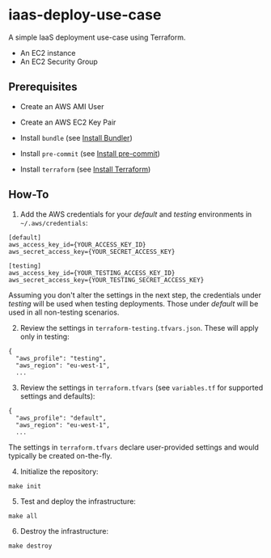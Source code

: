 # iaas-deploy-use-case

A simple IaaS deployment use-case using Terraform.

- An EC2 instance
- An EC2 Security Group

## Prerequisites

- Create an AWS AMI User
- Create an AWS EC2 Key Pair

- Install `bundle` (see [Install Bundler](http://bundler.io/))
- Install `pre-commit` (see [Install pre-commit](https://pre-commit.com/#install))
- Install `terraform` (see [Install Terraform](https://www.terraform.io/intro/getting-started/install.html))

## How-To

1. Add the AWS credentials for your *default* and *testing* environments in `~/.aws/credentials`:

```
[default]
aws_access_key_id={YOUR_ACCESS_KEY_ID}
aws_secret_access_key={YOUR_SECRET_ACCESS_KEY}

[testing]
aws_access_key_id={YOUR_TESTING_ACCESS_KEY_ID}
aws_secret_access_key={YOUR_TESTING_SECRET_ACCESS_KEY}
```

Assuming you don't alter the settings in the next step, the credentials under *testing* will be used when testing deployments. Those under *default* will be used in all non-testing scenarios.

2. Review the settings in `terraform-testing.tfvars.json`. These will apply only in testing:

```
{
  "aws_profile": "testing",
  "aws_region": "eu-west-1",
  ...
```

3. Review the settings in `terraform.tfvars` (see `variables.tf` for supported settings and defaults):

```
{
  "aws_profile": "default",
  "aws_region": "eu-west-1",
  ...
```

The settings in `terraform.tfvars` declare user-provided settings and would typically be created on-the-fly.

4. Initialize the repository:

```
make init
```

5. Test and deploy the infrastructure:

```
make all
```

6. Destroy the infrastructure:

```
make destroy
```
